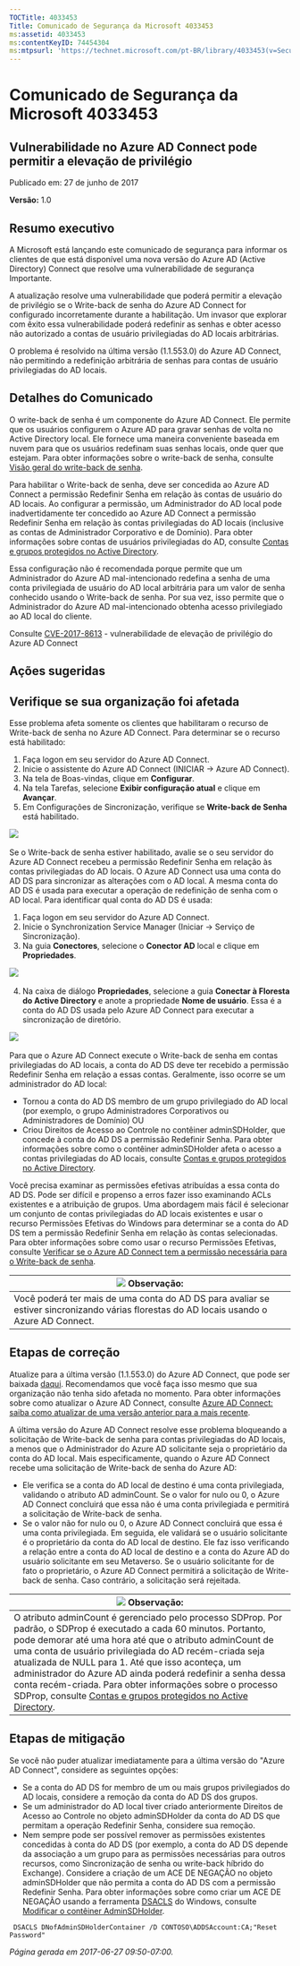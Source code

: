 ```yaml
---
TOCTitle: 4033453
Title: Comunicado de Segurança da Microsoft 4033453
ms:assetid: 4033453
ms:contentKeyID: 74454304
ms:mtpsurl: 'https://technet.microsoft.com/pt-BR/library/4033453(v=Security.10)'
---
```


Comunicado de Segurança da Microsoft 4033453
============================================

Vulnerabilidade no Azure AD Connect pode permitir a elevação de privilégio
--------------------------------------------------------------------------

Publicado em: 27 de junho de 2017

**Versão:** 1.0

Resumo executivo
----------------

<span id="sectionToggle0"></span>
A Microsoft está lançando este comunicado de segurança para informar os clientes de que está disponível uma nova versão do Azure AD (Active Directory) Connect que resolve uma vulnerabilidade de segurança Importante.

A atualização resolve uma vulnerabilidade que poderá permitir a elevação de privilégio se o Write-back de senha do Azure AD Connect for configurado incorretamente durante a habilitação. Um invasor que explorar com êxito essa vulnerabilidade poderá redefinir as senhas e obter acesso não autorizado a contas de usuário privilegiadas do AD locais arbitrárias.

O problema é resolvido na última versão (1.1.553.0) do Azure AD Connect, não permitindo a redefinição arbitrária de senhas para contas de usuário privilegiadas do AD locais.

Detalhes do Comunicado
----------------------

<span id="sectionToggle1"></span>
O write-back de senha é um componente do Azure AD Connect. Ele permite que os usuários configurem o Azure AD para gravar senhas de volta no Active Directory local. Ele fornece uma maneira conveniente baseada em nuvem para que os usuários redefinam suas senhas locais, onde quer que estejam. Para obter informações sobre o write-back de senha, consulte [Visão geral do write-back de senha](https://docs.microsoft.com/pt-br/azure/active-directory/active-directory-passwords-writeback).

Para habilitar o Write-back de senha, deve ser concedida ao Azure AD Connect a permissão Redefinir Senha em relação às contas de usuário do AD locais. Ao configurar a permissão, um Administrador do AD local pode inadvertidamente ter concedido ao Azure AD Connect a permissão Redefinir Senha em relação às contas privilegiadas do AD locais (inclusive as contas de Administrador Corporativo e de Domínio). Para obter informações sobre contas de usuários privilegiadas do AD, consulte [Contas e grupos protegidos no Active Directory](https://docs.microsoft.com/pt-br/windows-server/identity/ad-ds/plan/security-best-practices/appendix-c--protected-accounts-and-groups-in-active-directory).

Essa configuração não é recomendada porque permite que um Administrador do Azure AD mal-intencionado redefina a senha de uma conta privilegiada de usuário do AD local arbitrária para um valor de senha conhecido usando o Write-back de senha. Por sua vez, isso permite que o Administrador do Azure AD mal-intencionado obtenha acesso privilegiado ao AD local do cliente.

Consulte [CVE-2017-8613](https://cve.mitre.org/cgi-bin/cvename.cgi?name=cve-2017-8613) - vulnerabilidade de elevação de privilégio do Azure AD Connect

Ações sugeridas
---------------

<span id="sectionToggle2"></span>
**Verifique se sua organização foi afetada**
--------------------------------------------

Esse problema afeta somente os clientes que habilitaram o recurso de Write-back de senha no Azure AD Connect. Para determinar se o recurso está habilitado:

1.  Faça logon em seu servidor do Azure AD Connect.
2.  Inicie o assistente do Azure AD Connect (INICIAR → Azure AD Connect).
3.  Na tela de Boas-vindas, clique em **Configurar**.
4.  Na tela Tarefas, selecione **Exibir configuração atual** e clique em **Avançar**.
5.  Em Configurações de Sincronização, verifique se **Write-back de Senha** está habilitado.

![](../../images/Mt803213.EB9A43C32235251CEBA30763CA023255(pt-BR,Security.10).png) 


Se o Write-back de senha estiver habilitado, avalie se o seu servidor do Azure AD Connect recebeu a permissão Redefinir Senha em relação às contas privilegiadas do AD locais. O Azure AD Connect usa uma conta do AD DS para sincronizar as alterações com o AD local. A mesma conta do AD DS é usada para executar a operação de redefinição de senha com o AD local. Para identificar qual conta do AD DS é usada:

1.  Faça logon em seu servidor do Azure AD Connect.
2.  Inicie o Synchronization Service Manager (Iniciar → Serviço de Sincronização).
3.  Na guia **Conectores**, selecione o **Conector AD** local e clique em **Propriedades**.

![](../../images/Mt803213.DB61E87568D302355369B23FC0475F46(pt-BR,Security.10).png) 

4.  Na caixa de diálogo **Propriedades**, selecione a guia **Conectar à Floresta do Active Directory** e anote a propriedade **Nome de usuário**. Essa é a conta do AD DS usada pelo Azure AD Connect para executar a sincronização de diretório.

![](../../images/Mt803213.BD84BA8E1D6EF8D03644EA75D5C15A1C(pt-BR,Security.10).png) 

Para que o Azure AD Connect execute o Write-back de senha em contas privilegiadas do AD locais, a conta do AD DS deve ter recebido a permissão Redefinir Senha em relação a essas contas. Geralmente, isso ocorre se um administrador do AD local:

-   Tornou a conta do AD DS membro de um grupo privilegiado do AD local (por exemplo, o grupo Administradores Corporativos ou Administradores de Domínio) OU
-   Criou Direitos de Acesso ao Controle no contêiner adminSDHolder, que concede à conta do AD DS a permissão Redefinir Senha. Para obter informações sobre como o contêiner adminSDHolder afeta o acesso a contas privilegiadas do AD locais, consulte [Contas e grupos protegidos no Active Directory](https://docs.microsoft.com/pt-br/windows-server/identity/ad-ds/plan/security-best-practices/appendix-c--protected-accounts-and-groups-in-active-directory).

Você precisa examinar as permissões efetivas atribuídas a essa conta do AD DS. Pode ser difícil e propenso a erros fazer isso examinando ACLs existentes e a atribuição de grupos. Uma abordagem mais fácil é selecionar um conjunto de contas privilegiadas do AD locais existentes e usar o recurso Permissões Efetivas do Windows para determinar se a conta do AD DS tem a permissão Redefinir Senha em relação às contas selecionadas. Para obter informações sobre como usar o recurso Permissões Efetivas, consulte [Verificar se o Azure AD Connect tem a permissão necessária para o Write-back de senha](https://docs.microsoft.com/pt-br/azure/active-directory/active-directory-passwords-troubleshoot).

| <img src="../../images/Mt803213.note(pt-BR,Security.10).gif" class="note" /> Observação:                            |
|-------------------------------------------------------------------------------------------------------------------------------------------|
| Você poderá ter mais de uma conta do AD DS para avaliar se estiver sincronizando várias florestas do AD locais usando o Azure AD Connect. |

Etapas de correção
------------------

Atualize para a última versão (1.1.553.0) do Azure AD Connect, que pode ser baixada [daqui](https://www.microsoft.com/en-us/download/details.aspx?id=47594). Recomendamos que você faça isso mesmo que sua organização não tenha sido afetada no momento. Para obter informações sobre como atualizar o Azure AD Connect, consulte [Azure AD Connect: saiba como atualizar de uma versão anterior para a mais recente](https://docs.microsoft.com/pt-br/azure/active-directory/connect/active-directory-aadconnect-upgrade-previous-version).

A última versão do Azure AD Connect resolve esse problema bloqueando a solicitação de Write-back de senha para contas privilegiadas do AD locais, a menos que o Administrador do Azure AD solicitante seja o proprietário da conta do AD local. Mais especificamente, quando o Azure AD Connect recebe uma solicitação de Write-back de senha do Azure AD:

-   Ele verifica se a conta do AD local de destino é uma conta privilegiada, validando o atributo AD adminCount. Se o valor for nulo ou 0, o Azure AD Connect concluirá que essa não é uma conta privilegiada e permitirá a solicitação de Write-back de senha.
-   Se o valor não for nulo ou 0, o Azure AD Connect concluirá que essa é uma conta privilegiada. Em seguida, ele validará se o usuário solicitante é o proprietário da conta do AD local de destino. Ele faz isso verificando a relação entre a conta do AD local de destino e a conta do Azure AD do usuário solicitante em seu Metaverso. Se o usuário solicitante for de fato o proprietário, o Azure AD Connect permitirá a solicitação de Write-back de senha. Caso contrário, a solicitação será rejeitada.

| <img src="../../images/Mt803213.note(pt-BR,Security.10).gif" class="note" /> Observação:                                                                                                                                                                                                                                                                                                                                                                                                                                                                                                                                            |
|-----------------------------------------------------------------------------------------------------------------------------------------------------------------------------------------------------------------------------------------------------------------------------------------------------------------------------------------------------------------------------------------------------------------------------------------------------------------------------------------------------------------------------------------------------------------------------------------------------------------------------------------------------------|
| O atributo adminCount é gerenciado pelo processo SDProp. Por padrão, o SDProp é executado a cada 60 minutos. Portanto, pode demorar até uma hora até que o atributo adminCount de uma conta de usuário privilegiada do AD recém-criada seja atualizada de NULL para 1. Até que isso aconteça, um administrador do Azure AD ainda poderá redefinir a senha dessa conta recém-criada. Para obter informações sobre o processo SDProp, consulte [Contas e grupos protegidos no Active Directory](https://docs.microsoft.com/pt-br/windows-server/identity/ad-ds/plan/security-best-practices/appendix-c--protected-accounts-and-groups-in-active-directory). |

Etapas de mitigação
-------------------

Se você não puder atualizar imediatamente para a última versão do "Azure AD Connect", considere as seguintes opções:

-   Se a conta do AD DS for membro de um ou mais grupos privilegiados do AD locais, considere a remoção da conta do AD DS dos grupos.
-   Se um administrador do AD local tiver criado anteriormente Direitos de Acesso ao Controle no objeto adminSDHolder da conta do AD DS que permitam a operação Redefinir Senha, considere sua remoção.
-   Nem sempre pode ser possível remover as permissões existentes concedidas à conta do AD DS (por exemplo, a conta do AD DS depende da associação a um grupo para as permissões necessárias para outros recursos, como Sincronização de senha ou write-back híbrido do Exchange). Considere a criação de um ACE DE NEGAÇÃO no objeto adminSDHolder que não permita a conta do AD DS com a permissão Redefinir Senha. Para obter informações sobre como criar um ACE DE NEGAÇÃO usando a ferramenta [DSACLS](https://technet.microsoft.com/pt-br/library/cc771151(v=ws.11).aspx) do Windows, consulte [Modificar o contêiner AdminSDHolder](https://technet.microsoft.com/pt-br/library/cc772662(v=ws.10).aspx).

  ```
   DSACLS DNofAdminSDHolderContainer /D CONTOSO\ADDSAccount:CA;"Reset Password"
  ```

*Página gerada em 2017-06-27 09:50-07:00.*